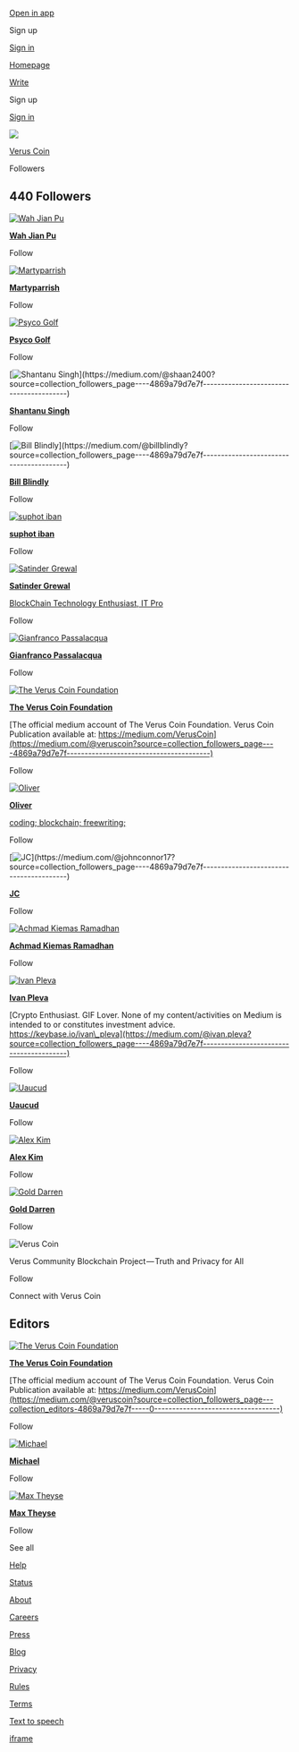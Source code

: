 [Open in app](https://rsci.app.link/s1cSf8zJT3?%7Efeature=LoOpenInAppButton&%7Echannel=other&source=---two_column_layout_nav-----------------------------------------)

Sign up

[Sign in](https://medium.com/m/signin?operation=login&redirect=https%3A%2F%2Fmedium.com%2Fveruscoin%2Ffollowers&source=login---two_column_layout_nav-----------------------global_nav------------------)

[Homepage](https://medium.com/?source=---two_column_layout_nav-----------------------------------------)

[Write](https://medium.com/m/signin?operation=register&redirect=https%3A%2F%2Fmedium.com%2Fnew-story&source=---two_column_layout_nav-----------------------new_post_topnav------------------)

Sign up

[Sign in](https://medium.com/m/signin?operation=login&redirect=https%3A%2F%2Fmedium.com%2Fveruscoin%2Ffollowers&source=login---two_column_layout_nav-----------------------global_nav------------------)

![](https://miro.medium.com/v2/resize:fill:64:64/1*dmbNkD5D-u45r44go_cf0g.png)

[Verus Coin](https://medium.com/veruscoin?source=collection_followers_page----4869a79d7e7f----------------------------------------)

Followers

## 440 Followers

[![Wah Jian Pu](https://miro.medium.com/v2/resize:fill:96:96/0*mnmm-qUWKicTprnU)](https://medium.com/@projectcoad21?source=collection_followers_page----4869a79d7e7f----------------------------------------)

[**Wah Jian Pu**](https://medium.com/@projectcoad21?source=collection_followers_page----4869a79d7e7f----------------------------------------)

Follow

[![Martyparrish](https://miro.medium.com/v2/resize:fill:96:96/0*BLqUbpvg6SUaLhMV)](https://medium.com/@martyparrish?source=collection_followers_page----4869a79d7e7f----------------------------------------)

[**Martyparrish**](https://medium.com/@martyparrish?source=collection_followers_page----4869a79d7e7f----------------------------------------)

Follow

[![Psyco Golf](https://miro.medium.com/v2/resize:fill:96:96/1*dmbNkD5D-u45r44go_cf0g.png)](https://medium.com/@psyco67golf?source=collection_followers_page----4869a79d7e7f----------------------------------------)

[**Psyco Golf**](https://medium.com/@psyco67golf?source=collection_followers_page----4869a79d7e7f----------------------------------------)

Follow

[![Shantanu Singh](https://miro.medium.com/v2/resize:fill:96:96/0*DAJ04XKE1bDcpWoz.)](https://medium.com/@shaan2400?source=collection_followers_page----4869a79d7e7f----------------------------------------)

[**Shantanu Singh**](https://medium.com/@shaan2400?source=collection_followers_page----4869a79d7e7f----------------------------------------)

Follow

[![Bill Blindly](https://miro.medium.com/v2/resize:fill:96:96/0*hAHN_2-AlOadYbLc.)](https://medium.com/@billblindly?source=collection_followers_page----4869a79d7e7f----------------------------------------)

[**Bill Blindly**](https://medium.com/@billblindly?source=collection_followers_page----4869a79d7e7f----------------------------------------)

Follow

[![suphot iban](https://miro.medium.com/v2/resize:fill:96:96/0*xlrwcBK-uSsMUbnx)](https://medium.com/@trangboon?source=collection_followers_page----4869a79d7e7f----------------------------------------)

[**suphot iban**](https://medium.com/@trangboon?source=collection_followers_page----4869a79d7e7f----------------------------------------)

Follow

[![Satinder Grewal](https://miro.medium.com/v2/resize:fill:96:96/1*cpfJ8_n9vntWO19V4_bDtg.jpeg)](https://medium.com/@satindergrewal?source=collection_followers_page----4869a79d7e7f----------------------------------------)

[**Satinder Grewal**](https://medium.com/@satindergrewal?source=collection_followers_page----4869a79d7e7f----------------------------------------)

[BlockChain Technology Enthusiast, IT Pro](https://medium.com/@satindergrewal?source=collection_followers_page----4869a79d7e7f----------------------------------------)

Follow

[![Gianfranco Passalacqua](https://miro.medium.com/v2/resize:fill:96:96/1*dmbNkD5D-u45r44go_cf0g.png)](https://medium.com/@gianfrancopc?source=collection_followers_page----4869a79d7e7f----------------------------------------)

[**Gianfranco Passalacqua**](https://medium.com/@gianfrancopc?source=collection_followers_page----4869a79d7e7f----------------------------------------)

Follow

[![The Verus Coin Foundation](https://miro.medium.com/v2/resize:fill:48:48/2*ux2fytdd8oxDkWXDe3kKkg.png)](https://medium.com/@veruscoin?source=collection_followers_page----4869a79d7e7f----------------------------------------)

[**The Verus Coin Foundation**](https://medium.com/@veruscoin?source=collection_followers_page----4869a79d7e7f----------------------------------------)

[The official medium account of The Verus Coin Foundation. Verus Coin Publication available at: https://medium.com/VerusCoin](https://medium.com/@veruscoin?source=collection_followers_page----4869a79d7e7f----------------------------------------)

Follow

[![Oliver](https://miro.medium.com/v2/resize:fill:48:48/1*wm5ZpK6OyeL5runF5qgGOg@2x.jpeg)](https://medium.com/@OliverWestbrook?source=collection_followers_page----4869a79d7e7f----------------------------------------)

[**Oliver**](https://medium.com/@OliverWestbrook?source=collection_followers_page----4869a79d7e7f----------------------------------------)

[coding; blockchain; freewriting;](https://medium.com/@OliverWestbrook?source=collection_followers_page----4869a79d7e7f----------------------------------------)

Follow

[![JC](https://miro.medium.com/v2/resize:fill:48:48/0*HX7iIKcIPhNNVxZ6.)](https://medium.com/@johnconnor17?source=collection_followers_page----4869a79d7e7f----------------------------------------)

[**JC**](https://medium.com/@johnconnor17?source=collection_followers_page----4869a79d7e7f----------------------------------------)

Follow

[![Achmad Kiemas Ramadhan](https://miro.medium.com/v2/resize:fill:48:48/0*t2mt9hVzBnCR3tzb)](https://medium.com/@kiemasshangrila07?source=collection_followers_page----4869a79d7e7f----------------------------------------)

[**Achmad Kiemas Ramadhan**](https://medium.com/@kiemasshangrila07?source=collection_followers_page----4869a79d7e7f----------------------------------------)

Follow

[![Ivan Pleva](https://miro.medium.com/v2/resize:fill:48:48/1*Dw3rS7oXlVbmXbi7AQWJSA.jpeg)](https://medium.com/@ivan.pleva?source=collection_followers_page----4869a79d7e7f----------------------------------------)

[**Ivan Pleva**](https://medium.com/@ivan.pleva?source=collection_followers_page----4869a79d7e7f----------------------------------------)

[Crypto Enthusiast. GIF Lover. None of my content/activities on Medium is intended to or constitutes investment advice. https://keybase.io/ivan\_pleva](https://medium.com/@ivan.pleva?source=collection_followers_page----4869a79d7e7f----------------------------------------)

Follow

[![Uaucud](https://miro.medium.com/v2/resize:fill:48:48/0*78C3djeQ7S5LHDxm)](https://medium.com/@u03a6u03c6u03d5?source=collection_followers_page----4869a79d7e7f----------------------------------------)

[**Uaucud**](https://medium.com/@u03a6u03c6u03d5?source=collection_followers_page----4869a79d7e7f----------------------------------------)

Follow

[![Alex Kim](https://miro.medium.com/v2/resize:fill:48:48/1*dmbNkD5D-u45r44go_cf0g.png)](https://medium.com/@alextkim?source=collection_followers_page----4869a79d7e7f----------------------------------------)

[**Alex Kim**](https://medium.com/@alextkim?source=collection_followers_page----4869a79d7e7f----------------------------------------)

Follow

[![Gold Darren](https://miro.medium.com/v2/resize:fill:48:48/0*TGoIVlbKkanSu1NG)](https://medium.com/@gold.darren?source=collection_followers_page----4869a79d7e7f----------------------------------------)

[**Gold Darren**](https://medium.com/@gold.darren?source=collection_followers_page----4869a79d7e7f----------------------------------------)

Follow

![Verus Coin](https://miro.medium.com/v2/resize:fill:176:176/1*icQiqanl8-WwUHzWxLgNkg.png)

Verus Community Blockchain Project — Truth and Privacy for All

Follow

Connect with Verus Coin

## Editors

[![The Verus Coin Foundation](https://miro.medium.com/v2/resize:fill:64:64/2*ux2fytdd8oxDkWXDe3kKkg.png)](https://medium.com/@veruscoin?source=collection_followers_page---collection_editors-4869a79d7e7f-----0-----------------------------------)

[**The Verus Coin Foundation**](https://medium.com/@veruscoin?source=collection_followers_page---collection_editors-4869a79d7e7f-----0-----------------------------------)

[The official medium account of The Verus Coin Foundation. Verus Coin Publication available at: https://medium.com/VerusCoin](https://medium.com/@veruscoin?source=collection_followers_page---collection_editors-4869a79d7e7f-----0-----------------------------------)

Follow

[![Michael](https://miro.medium.com/v2/resize:fill:64:64/1*fxwy6OxPl-eoLXsf2jOSEQ.jpeg)](https://medium.com/@michael.vrsc?source=collection_followers_page---collection_editors-4869a79d7e7f-----1-----------------------------------)

[**Michael**](https://medium.com/@michael.vrsc?source=collection_followers_page---collection_editors-4869a79d7e7f-----1-----------------------------------)

Follow

[![Max Theyse](https://miro.medium.com/v2/resize:fill:64:64/2*wB0L_50mdCxD-Vg8_OvUwQ.png)](https://medium.com/@meyse?source=collection_followers_page---collection_editors-4869a79d7e7f-----2-----------------------------------)

[**Max Theyse**](https://medium.com/@meyse?source=collection_followers_page---collection_editors-4869a79d7e7f-----2-----------------------------------)

Follow

See all

[Help](https://help.medium.com/hc/en-us?source=collection_followers_page---collection_sidebar-4869a79d7e7f----------------------------------------)

[Status](https://medium.statuspage.io/?source=collection_followers_page---collection_sidebar-4869a79d7e7f----------------------------------------)

[About](https://medium.com/about?autoplay=1&source=collection_followers_page---collection_sidebar-4869a79d7e7f----------------------------------------)

[Careers](https://medium.com/jobs-at-medium/work-at-medium-959d1a85284e?source=collection_followers_page---collection_sidebar-4869a79d7e7f----------------------------------------)

[Press](mailto:pressinquiries@medium.com)

[Blog](https://blog.medium.com/?source=collection_followers_page---collection_sidebar-4869a79d7e7f----------------------------------------)

[Privacy](https://policy.medium.com/medium-privacy-policy-f03bf92035c9?source=collection_followers_page---collection_sidebar-4869a79d7e7f----------------------------------------)

[Rules](https://policy.medium.com/medium-rules-30e5502c4eb4?source=collection_followers_page---collection_sidebar-4869a79d7e7f----------------------------------------)

[Terms](https://policy.medium.com/medium-terms-of-service-9db0094a1e0f?source=collection_followers_page---collection_sidebar-4869a79d7e7f----------------------------------------)

[Text to speech](https://speechify.com/medium?source=collection_followers_page---collection_sidebar-4869a79d7e7f----------------------------------------)

[iframe](https://www.google.com/recaptcha/enterprise/anchor?ar=1&k=6Le-uGgpAAAAAPprRaokM8AKthQ9KNGdoxaGUvVp&co=aHR0cHM6Ly9tZWRpdW0uY29tOjQ0Mw..&hl=en&v=w0_qmZVSdobukXrBwYd9dTF7&size=invisible&cb=jqv4lcj5qe40)